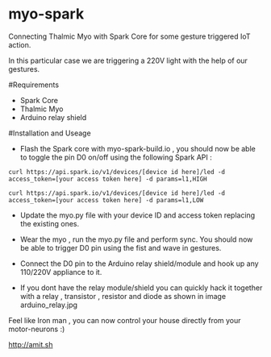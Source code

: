 # myo-spark
Connecting Thalmic Myo with Spark Core for some gesture triggered IoT action.

In this particular case we are triggering a 220V light with the help of our gestures.

#Requirements

- Spark Core
- Thalmic Myo
- Arduino relay shield

#Installation and Useage

- Flash the Spark core with myo-spark-build.io , you should now be able to toggle the pin D0 on/off using the following Spark API :

```
curl https://api.spark.io/v1/devices/[device id here]/led -d access_token=[your access token here] -d params=l1,HIGH

curl https://api.spark.io/v1/devices/[device id here]/led -d access_token=[your access token here] -d params=l1,LOW

```

- Update the myo.py file with your device ID and access token replacing the existing ones.

- Wear the myo , run the myo.py file and perform sync. You should now be able to trigger D0 pin using the fist and wave in gestures.

- Connect the D0 pin to the Arduino relay shield/module and hook up any 110/220V appliance to it.

- If you dont have the relay module/shield you can quickly hack it together with a relay , transistor , resistor and diode as shown in image arduino_relay.jpg

Feel like Iron man , you can now control your house directly from your motor-neurons :)

http://amit.sh